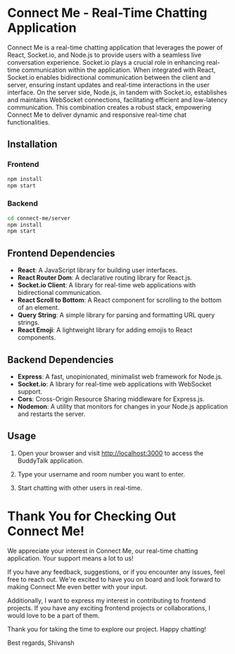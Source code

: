 # Connect Me - Real-Time Chatting Application

Connect Me is a real-time chatting application that leverages the power of React, Socket.io, and Node.js to provide users with a seamless live conversation experience. Socket.io plays a crucial role in enhancing real-time communication within the application. When integrated with React, Socket.io enables bidirectional communication between the client and server, ensuring instant updates and real-time interactions in the user interface. On the server side, Node.js, in tandem with Socket.io, establishes and maintains WebSocket connections, facilitating efficient and low-latency communication. This combination creates a robust stack, empowering Connect Me to deliver dynamic and responsive real-time chat functionalities.

## Installation

### Frontend

```bash
npm install
npm start
```

### Backend

```bash
cd connect-me/server
npm install
npm start
```

## Frontend Dependencies

- **React**: A JavaScript library for building user interfaces.
- **React Router Dom**: A declarative routing library for React.js.
- **Socket.io Client**: A library for real-time web applications with bidirectional communication.
- **React Scroll to Bottom**: A React component for scrolling to the bottom of an element.
- **Query String**: A simple library for parsing and formatting URL query strings.
- **React Emoji**: A lightweight library for adding emojis to React components.

## Backend Dependencies

- **Express**: A fast, unopinionated, minimalist web framework for Node.js.
- **Socket.io**: A library for real-time web applications with WebSocket support.
- **Cors**: Cross-Origin Resource Sharing middleware for Express.js.
- **Nodemon**: A utility that monitors for changes in your Node.js application and restarts the server.

## Usage

1. Open your browser and visit [http://localhost:3000](http://localhost:3000) to access the BuddyTalk application.

2. Type your username and room number you want to enter.

3. Start chatting with other users in real-time.


# Thank You for Checking Out Connect Me!

We appreciate your interest in Connect Me, our real-time chatting application. Your support means a lot to us!

If you have any feedback, suggestions, or if you encounter any issues, feel free to reach out. We're excited to have you on board and look forward to making Connect Me even better with your input.

Additionally, I want to express my interest in contributing to frontend projects. If you have any exciting frontend projects or collaborations, I would love to be a part of them.

Thank you for taking the time to explore our project. Happy chatting!

Best regards,
Shivansh




